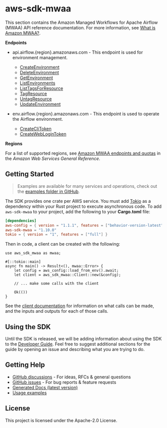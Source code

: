 # aws-sdk-mwaa

This section contains the Amazon Managed Workflows for Apache Airflow (MWAA) API reference documentation. For more information, see [What is Amazon MWAA?](https://docs.aws.amazon.com/mwaa/latest/userguide/what-is-mwaa.html).

__Endpoints__
  - api.airflow.{region}.amazonaws.com - This endpoint is used for environment management.
    - [CreateEnvironment](https://docs.aws.amazon.com/mwaa/latest/API/API_CreateEnvironment.html)
    - [DeleteEnvironment](https://docs.aws.amazon.com/mwaa/latest/API/API_DeleteEnvironment.html)
    - [GetEnvironment](https://docs.aws.amazon.com/mwaa/latest/API/API_GetEnvironment.html)
    - [ListEnvironments](https://docs.aws.amazon.com/mwaa/latest/API/API_ListEnvironments.html)
    - [ListTagsForResource](https://docs.aws.amazon.com/mwaa/latest/API/API_ListTagsForResource.html)
    - [TagResource](https://docs.aws.amazon.com/mwaa/latest/API/API_TagResource.html)
    - [UntagResource](https://docs.aws.amazon.com/mwaa/latest/API/API_UntagResource.html)
    - [UpdateEnvironment](https://docs.aws.amazon.com/mwaa/latest/API/API_UpdateEnvironment.html)

  - env.airflow.{region}.amazonaws.com - This endpoint is used to operate the Airflow environment.
    - [CreateCliToken](https://docs.aws.amazon.com/mwaa/latest/API/API_CreateCliToken.html )
    - [CreateWebLoginToken](https://docs.aws.amazon.com/mwaa/latest/API/API_CreateWebLoginToken.html)

__Regions__

For a list of supported regions, see [Amazon MWAA endpoints and quotas](https://docs.aws.amazon.com/general/latest/gr/mwaa.html) in the _Amazon Web Services General Reference_.

## Getting Started

> Examples are available for many services and operations, check out the
> [examples folder in GitHub](https://github.com/awslabs/aws-sdk-rust/tree/main/examples).

The SDK provides one crate per AWS service. You must add [Tokio](https://crates.io/crates/tokio)
as a dependency within your Rust project to execute asynchronous code. To add `aws-sdk-mwaa` to
your project, add the following to your **Cargo.toml** file:

```toml
[dependencies]
aws-config = { version = "1.1.1", features = ["behavior-version-latest"] }
aws-sdk-mwaa = "1.10.0"
tokio = { version = "1", features = ["full"] }
```

Then in code, a client can be created with the following:

```rust,no_run
use aws_sdk_mwaa as mwaa;

#[::tokio::main]
async fn main() -> Result<(), mwaa::Error> {
    let config = aws_config::load_from_env().await;
    let client = aws_sdk_mwaa::Client::new(&config);

    // ... make some calls with the client

    Ok(())
}
```

See the [client documentation](https://docs.rs/aws-sdk-mwaa/latest/aws_sdk_mwaa/client/struct.Client.html)
for information on what calls can be made, and the inputs and outputs for each of those calls.

## Using the SDK

Until the SDK is released, we will be adding information about using the SDK to the
[Developer Guide](https://docs.aws.amazon.com/sdk-for-rust/latest/dg/welcome.html). Feel free to suggest
additional sections for the guide by opening an issue and describing what you are trying to do.

## Getting Help

* [GitHub discussions](https://github.com/awslabs/aws-sdk-rust/discussions) - For ideas, RFCs & general questions
* [GitHub issues](https://github.com/awslabs/aws-sdk-rust/issues/new/choose) - For bug reports & feature requests
* [Generated Docs (latest version)](https://awslabs.github.io/aws-sdk-rust/)
* [Usage examples](https://github.com/awslabs/aws-sdk-rust/tree/main/examples)

## License

This project is licensed under the Apache-2.0 License.

